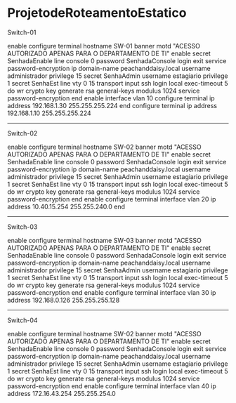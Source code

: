 # ProjetodeRoteamentoEstatico

Switch-01

enable
configure terminal
hostname SW-01
banner motd "ACESSO AUTORIZADO APENAS PARA O DEPARTAMENTO DE TI"
enable secret SenhadaEnable
line console 0
password SenhadaConsole
login
exit
service password-encryption
ip domain-name peachanddaisy.local
username administrador privilege 15 secret SenhaAdmin
username estagiario privilege 1 secret SenhaEst
line vty 0 15
transport input ssh
login local
exec-timeout 5
do wr
crypto key generate rsa general-keys modulus 1024
service password-encryption
end
enable
interface vlan 10
configure terminal
ip address 192.168.1.30 255.255.255.224
end
configure terminal
ip address 192.168.1.10 255.255.255.224


----------------------------------------

Switch-02

enable
configure terminal
hostname SW-02
banner motd "ACESSO AUTORIZADO APENAS PARA O DEPARTAMENTO DE TI"
enable secret SenhadaEnable
line console 0
password SenhadaConsole
login
exit
service password-encryption
ip domain-name peachanddaisy.local
username administrador privilege 15 secret SenhaAdmin
username estagiario privilege 1 secret SenhaEst
line vty 0 15
transport input ssh
login local
exec-timeout 5
do wr
crypto key generate rsa general-keys modulus 1024
service password-encryption
end
enable
configure terminal
interface vlan 20
ip address 10.40.15.254 255.255.240.0
end

------------------------------------------

Switch-03

enable
configure terminal
hostname SW-03
banner motd "ACESSO AUTORIZADO APENAS PARA O DEPARTAMENTO DE TI"
enable secret SenhadaEnable
line console 0
password SenhadaConsole
login
exit
service password-encryption
ip domain-name peachanddaisy.local
username administrador privilege 15 secret SenhaAdmin
username estagiario privilege 1 secret SenhaEst
line vty 0 15
transport input ssh
login local
exec-timeout 5
do wr
crypto key generate rsa general-keys modulus 1024
service password-encryption
end
enable
configure terminal
interface vlan 30
ip address 192.168.0.126 255.255.255.128

------------------------------------------

Switch-04

enable
configure terminal
hostname SW-02
banner motd "ACESSO AUTORIZADO APENAS PARA O DEPARTAMENTO DE TI"
enable secret SenhadaEnable
line console 0
password SenhadaConsole
login
exit
service password-encryption
ip domain-name peachanddaisy.local
username administrador privilege 15 secret SenhaAdmin
username estagiario privilege 1 secret SenhaEst
line vty 0 15
transport input ssh
login local
exec-timeout 5
do wr
crypto key generate rsa general-keys modulus 1024
service password-encryption
end
enable
configure terminal
interface vlan 40
ip address 172.16.43.254 255.255.254.0






























